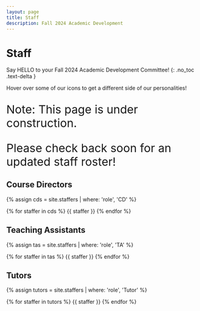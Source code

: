 ```yaml
---
layout: page
title: Staff
description: Fall 2024 Academic Development 
---
```


# Staff
Say HELLO to your Fall 2024 Academic Development Committee! 
{: .no_toc .text-delta }

Hover over some of our icons to get a different side of our personalities!

<p style="font-size:30px">Note: This page is under construction.</p>


<p style="font-size:30px">Please check back soon for an updated staff roster!</p>

## Course Directors

{% assign cds = site.staffers | where: 'role', 'CD' %}

<div class="role flex">
{% for staffer in cds %}
{{ staffer }}
{% endfor %}
</div>

## Teaching Assistants

{% assign tas = site.staffers | where: 'role', 'TA' %}

<div class="role flex">
{% for staffer in tas %}
{{ staffer }}
{% endfor %}
</div>

## Tutors

{% assign tutors = site.staffers | where: 'role', 'Tutor' %}

<div class="role flex">
{% for staffer in tutors %}
{{ staffer }}
{% endfor %}
</div>
